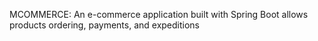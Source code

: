 MCOMMERCE: An e-commerce application built with Spring Boot allows products ordering, payments, and expeditions
